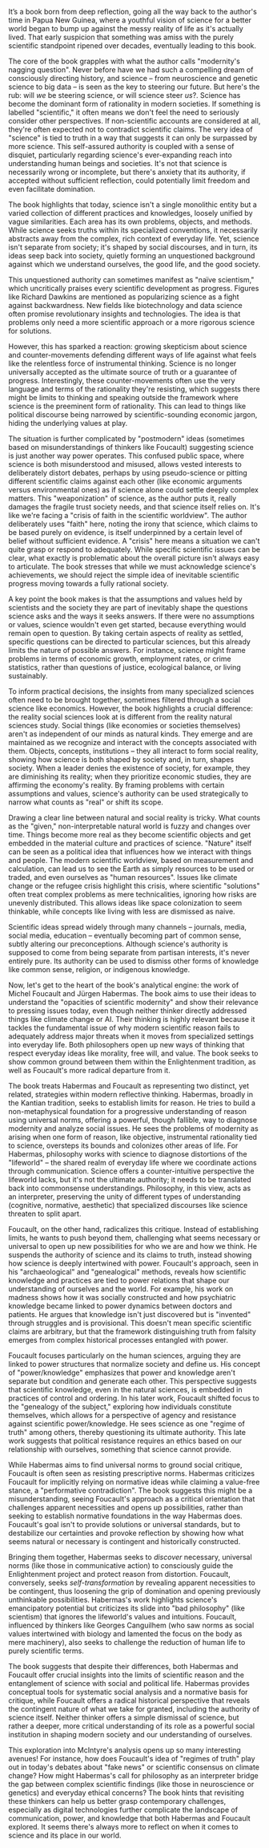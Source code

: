 It’s a book born from deep reflection, going all the way back to the author's time in Papua New Guinea, where a youthful vision of science for a better world began to bump up against the messy reality of life as it's actually lived. That early suspicion that something was amiss with the purely scientific standpoint ripened over decades, eventually leading to this book.

The core of the book grapples with what the author calls "modernity's nagging question". Never before have we had such a compelling dream of consciously directing history, and science – from neuroscience and genetic science to big data – is seen as the key to steering our future. But here's the rub: will _we_ be steering science, or will science steer _us_?. Science has become the dominant form of rationality in modern societies. If something is labelled "scientific," it often means we don't feel the need to seriously consider other perspectives. If non-scientific accounts are considered at all, they're often expected not to contradict scientific claims. The very idea of "science" is tied to truth in a way that suggests it can only be surpassed by more science. This self-assured authority is coupled with a sense of disquiet, particularly regarding science's ever-expanding reach into understanding human beings and societies. It's not that science is necessarily wrong or incomplete, but there's anxiety that its authority, if accepted without sufficient reflection, could potentially limit freedom and even facilitate domination.

The book highlights that today, science isn't a single monolithic entity but a varied collection of different practices and knowledges, loosely unified by vague similarities. Each area has its own problems, objects, and methods. While science seeks truths within its specialized conventions, it necessarily abstracts away from the complex, rich context of everyday life. Yet, science isn't separate from society; it's shaped by social discourses, and in turn, its ideas seep back into society, quietly forming an unquestioned background against which we understand ourselves, the good life, and the good society.

This unquestioned authority can sometimes manifest as "naïve scientism," which uncritically praises every scientific development as progress. Figures like Richard Dawkins are mentioned as popularizing science as a fight against backwardness. New fields like biotechnology and data science often promise revolutionary insights and technologies. The idea is that problems only need a more scientific approach or a more rigorous science for solutions.

However, this has sparked a reaction: growing skepticism about science and counter-movements defending different ways of life against what feels like the relentless force of instrumental thinking. Science is no longer universally accepted as the ultimate source of truth or a guarantee of progress. Interestingly, these counter-movements often use the very language and terms of the rationality they're resisting, which suggests there might be limits to thinking and speaking outside the framework where science is the preeminent form of rationality. This can lead to things like political discourse being narrowed by scientific-sounding economic jargon, hiding the underlying values at play.

The situation is further complicated by "postmodern" ideas (sometimes based on misunderstandings of thinkers like Foucault) suggesting science is just another way power operates. This confused public space, where science is both misunderstood and misused, allows vested interests to deliberately distort debates, perhaps by using pseudo-science or pitting different scientific claims against each other (like economic arguments versus environmental ones) as if science alone could settle deeply complex matters. This "weaponization" of science, as the author puts it, really damages the fragile trust society needs, and that science itself relies on. It's like we're facing a "crisis of faith in the scientific worldview". The author deliberately uses "faith" here, noting the irony that science, which claims to be based purely on evidence, is itself underpinned by a certain level of belief without sufficient evidence. A "crisis" here means a situation we can't quite grasp or respond to adequately. While specific scientific issues can be clear, what exactly is problematic about the overall picture isn't always easy to articulate. The book stresses that while we must acknowledge science's achievements, we should reject the simple idea of inevitable scientific progress moving towards a fully rational society.

A key point the book makes is that the assumptions and values held by scientists and the society they are part of inevitably shape the questions science asks and the ways it seeks answers. If there were no assumptions or values, science wouldn't even get started, because everything would remain open to question. By taking certain aspects of reality as settled, specific questions can be directed to particular sciences, but this already limits the nature of possible answers. For instance, science might frame problems in terms of economic growth, employment rates, or crime statistics, rather than questions of justice, ecological balance, or living sustainably.

To inform practical decisions, the insights from many specialized sciences often need to be brought together, sometimes filtered through a social science like economics. However, the book highlights a crucial difference: the reality social sciences look at is different from the reality natural sciences study. Social things (like economies or societies themselves) aren't as independent of our minds as natural kinds. They emerge and are maintained as we recognize and interact with the concepts associated with them. Objects, concepts, institutions – they all interact to form social reality, showing how science is both shaped by society and, in turn, shapes society. When a leader denies the existence of society, for example, they are diminishing its reality; when they prioritize economic studies, they are affirming the economy's reality. By framing problems with certain assumptions and values, science's authority can be used strategically to narrow what counts as "real" or shift its scope.

Drawing a clear line between natural and social reality is tricky. What counts as the "given," non-interpretable natural world is fuzzy and changes over time. Things become more real as they become scientific objects and get embedded in the material culture and practices of science. "Nature" itself can be seen as a political idea that influences how we interact with things and people. The modern scientific worldview, based on measurement and calculation, can lead us to see the Earth as simply resources to be used or traded, and even ourselves as "human resources". Issues like climate change or the refugee crisis highlight this crisis, where scientific "solutions" often treat complex problems as mere technicalities, ignoring how risks are unevenly distributed. This allows ideas like space colonization to seem thinkable, while concepts like living with less are dismissed as naive.

Scientific ideas spread widely through many channels – journals, media, social media, education – eventually becoming part of common sense, subtly altering our preconceptions. Although science's authority is supposed to come from being separate from partisan interests, it's never entirely pure. Its authority can be used to dismiss other forms of knowledge like common sense, religion, or indigenous knowledge.

Now, let's get to the heart of the book's analytical engine: the work of Michel Foucault and Jürgen Habermas. The book aims to use their ideas to understand the "opacities of scientific modernity" and show their relevance to pressing issues today, even though neither thinker directly addressed things like climate change or AI. Their thinking is highly relevant because it tackles the fundamental issue of why modern scientific reason fails to adequately address major threats when it moves from specialized settings into everyday life. Both philosophers open up new ways of thinking that respect everyday ideas like morality, free will, and value. The book seeks to show common ground between them within the Enlightenment tradition, as well as Foucault's more radical departure from it.

The book treats Habermas and Foucault as representing two distinct, yet related, strategies within modern reflective thinking. Habermas, broadly in the Kantian tradition, seeks to establish limits for reason. He tries to build a non-metaphysical foundation for a progressive understanding of reason using universal norms, offering a powerful, though fallible, way to diagnose modernity and analyze social issues. He sees the problems of modernity as arising when one form of reason, like objective, instrumental rationality tied to science, oversteps its bounds and colonizes other areas of life. For Habermas, philosophy works with science to diagnose distortions of the "lifeworld" – the shared realm of everyday life where we coordinate actions through communication. Science offers a counter-intuitive perspective the lifeworld lacks, but it's not the ultimate authority; it needs to be translated back into commonsense understandings. Philosophy, in this view, acts as an interpreter, preserving the unity of different types of understanding (cognitive, normative, aesthetic) that specialized discourses like science threaten to split apart.

Foucault, on the other hand, radicalizes this critique. Instead of establishing limits, he wants to push beyond them, challenging what seems necessary or universal to open up new possibilities for who we are and how we think. He suspends the authority of science and its claims to truth, instead showing how science is deeply intertwined with power. Foucault's approach, seen in his "archaeological" and "genealogical" methods, reveals how scientific knowledge and practices are tied to power relations that shape our understanding of ourselves and the world. For example, his work on madness shows how it was socially constructed and how psychiatric knowledge became linked to power dynamics between doctors and patients. He argues that knowledge isn't just discovered but is "invented" through struggles and is provisional. This doesn't mean specific scientific claims are arbitrary, but that the framework distinguishing truth from falsity emerges from complex historical processes entangled with power.

Foucault focuses particularly on the human sciences, arguing they are linked to power structures that normalize society and define us. His concept of "power/knowledge" emphasizes that power and knowledge aren't separate but condition and generate each other. This perspective suggests that scientific knowledge, even in the natural sciences, is embedded in practices of control and ordering. In his later work, Foucault shifted focus to the "genealogy of the subject," exploring how individuals constitute themselves, which allows for a perspective of agency and resistance against scientific power/knowledge. He sees science as one "regime of truth" among others, thereby questioning its ultimate authority. This late work suggests that political resistance requires an ethics based on our relationship with ourselves, something that science cannot provide.

While Habermas aims to find universal norms to ground social critique, Foucault is often seen as resisting prescriptive norms. Habermas criticizes Foucault for implicitly relying on normative ideas while claiming a value-free stance, a "performative contradiction". The book suggests this might be a misunderstanding, seeing Foucault's approach as a critical orientation that challenges apparent necessities and opens up possibilities, rather than seeking to establish normative foundations in the way Habermas does. Foucault's goal isn't to provide solutions or universal standards, but to destabilize our certainties and provoke reflection by showing how what seems natural or necessary is contingent and historically constructed.

Bringing them together, Habermas seeks to _discover_ necessary, universal norms (like those in communicative action) to consciously guide the Enlightenment project and protect reason from distortion. Foucault, conversely, seeks _self-transformation_ by revealing apparent necessities to be contingent, thus loosening the grip of domination and opening previously unthinkable possibilities. Habermas's work highlights science's emancipatory potential but criticizes its slide into "bad philosophy" (like scientism) that ignores the lifeworld's values and intuitions. Foucault, influenced by thinkers like Georges Canguilhem (who saw norms as social values intertwined with biology and lamented the focus on the body as mere machinery), also seeks to challenge the reduction of human life to purely scientific terms.

The book suggests that despite their differences, both Habermas and Foucault offer crucial insights into the limits of scientific reason and the entanglement of science with social and political life. Habermas provides conceptual tools for systematic social analysis and a normative basis for critique, while Foucault offers a radical historical perspective that reveals the contingent nature of what we take for granted, including the authority of science itself. Neither thinker offers a simple dismissal of science, but rather a deeper, more critical understanding of its role as a powerful social institution in shaping modern society and our understanding of ourselves.

This exploration into McIntyre's analysis opens up so many interesting avenues! For instance, how does Foucault's idea of "regimes of truth" play out in today's debates about "fake news" or scientific consensus on climate change? How might Habermas's call for philosophy as an interpreter bridge the gap between complex scientific findings (like those in neuroscience or genetics) and everyday ethical concerns? The book hints that revisiting these thinkers can help us better grasp contemporary challenges, especially as digital technologies further complicate the landscape of communication, power, and knowledge that both Habermas and Foucault explored. It seems there's always more to reflect on when it comes to science and its place in our world.